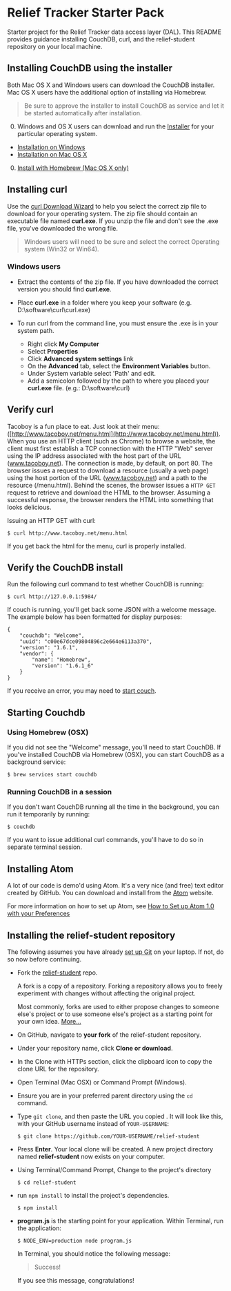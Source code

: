 # Relief Tracker Starter Pack

Starter project for the Relief Tracker data access layer (DAL).  This README provides guidance installing CouchDB, curl, and the relief-student repository on your local machine.  

## Installing CouchDB using the installer

Both Mac OS X and Windows users can download the CouchDB installer.  Mac OS X users have the additional option of installing via Homebrew.

> Be sure to approve the installer to install CouchDB as service and let it be started automatically after installation.

0. Windows and OS X users can download and run the [Installer](http://couchdb.apache.org/) for your particular operating system.  
  - [Installation on Windows](http://docs.couchdb.org/en/1.6.1/install/windows.html)
  - [Installation on Mac OS X](http://docs.couchdb.org/en/1.6.1/install/mac.html)

0. [Install with Homebrew (Mac OS X only)](http://docs.couchdb.org/en/1.6.1/install/mac.html#installation-with-homebrew)

## Installing curl

Use the [curl Download Wizard](https://curl.haxx.se/dlwiz/?type=bin) to help you select the correct zip file to download for your operating system.  The zip file should contain an executable file named **curl.exe**.  If you unzip the file and don't see the .exe file, you've downloaded the wrong file.

> Windows users will need to be sure and select the correct Operating system (Win32 or Win64).

### Windows users

- Extract the contents of the zip file. If you have downloaded the correct version you should find **curl.exe**.
- Place **curl.exe** in a folder where you keep your software (e.g. D:\software\curl\curl.exe)
- To run curl from the command line, you must ensure the .exe is in your system path.

  - Right click **My Computer**
  - Select **Properties**
  - Click **Advanced system settings** link
  - On the **Advanced** tab, select the **Environment Variables** button.
  - Under System variable select 'Path' and edit.
  - Add a semicolon followed by the path to where you placed your **curl.exe** file. (e.g.: D:\software\curl)


## Verify curl

Tacoboy is a fun place to eat.  Just look at their menu: ([http://www.tacoboy.net/menu.html](http://www.tacoboy.net/menu.html)).  When you use an HTTP client (such as Chrome) to browse a website, the client must first establish a TCP connection with the HTTP "Web" server using the IP address associated with the host part of the URL (www.tacoboy.net). The connection is made, by default, on port 80.  The browser issues a request to download a resource (usually a web page) using the host portion of the URL (www.tacoboy.net) and a path to the resource (/menu.html).  Behind the scenes, the browser issues a `HTTP GET` request to retrieve and download the HTML to the browser. Assuming a successful response, the browser renders the HTML into something that looks delicious.

Issuing an HTTP GET with curl:

```
$ curl http://www.tacoboy.net/menu.html
```

If you get back the html for the menu, curl is properly installed.


## Verify the CouchDB install

Run the following curl command to test whether CouchDB is running:

```
$ curl http://127.0.0.1:5984/
```
If couch is running, you'll get back some JSON with a welcome message. The example below has been formatted for display purposes:

```
{
    "couchdb": "Welcome",
    "uuid": "c00e67dce09804896c2e664e6113a370",
    "version": "1.6.1",
    "vendor": {
        "name": "Homebrew",
        "version": "1.6.1_6"
    }
}
```

If you receive an error, you may need to [start couch](#starting-couchdb).

## Starting Couchdb

### Using Homebrew (OSX)

If you did not see the "Welcome" message, you'll need to start CouchDB.  If you've installed CouchDB via Homebrew (OSX), you can start CouchDB as a background service:

  ```
  $ brew services start couchdb
  ```
### Running CouchDB in a session

If you don't want CouchDB running all the time in the background, you can run it temporarily by running:

  ```
  $ couchdb
  ```

If you want to issue additional curl commands, you'll have to do so in separate terminal session.  

## Installing Atom

A lot of our code is demo'd using Atom.  It's a very nice (and free) text editor created by GitHub. You can download and install from the [Atom](https://atom.io/) website.

For more information on how to set up Atom, see [How to Set up Atom 1.0 with your Preferences](https://www.youtube.com/watch?v=U5POoGSrtGg)

## Installing the relief-student repository

The following assumes you have already [set up Git](https://help.github.com/articles/set-up-git/) on your laptop.  If not, do so now before continuing.

- Fork the [relief-student](https://github.com/jrs-innovation-center/relief-student) repo.

  A fork is a copy of a repository. Forking a repository allows you to freely experiment with changes without affecting the original project.

  Most commonly, forks are used to either propose changes to someone else's project or to use someone else's project as a starting point for your own idea.  [More...](https://help.github.com/articles/fork-a-repo/)
- On GitHub, navigate to **your fork** of the relief-student repository.
- Under your repository name, click **Clone or download**.  
- In the Clone with HTTPs section, click the clipboard icon to copy the clone URL for the repository.  
- Open Terminal (Mac OSX) or Command Prompt (Windows).  
- Ensure you are in your preferred parent directory using the `cd` command.
- Type `git clone`, and then paste the URL you copied . It will look like this, with your GitHub username instead of `YOUR-USERNAME`:

  ```
  $ git clone https://github.com/YOUR-USERNAME/relief-student
  ```
- Press **Enter**. Your local clone will be created.  A new project directory named **relief-student** now exists on your computer.
- Using Terminal/Command Prompt, Change to the project's directory

  ```
  $ cd relief-student
  ```
- run `npm install` to install the project's dependencies.

  ```
  $ npm install
  ```
- **program.js** is the starting point for your application.  Within Terminal, run the application:

  ```
  $ NODE_ENV=production node program.js
  ```
  In Terminal, you should notice the following message:

  >  Success!

  If you see this message, congratulations!

